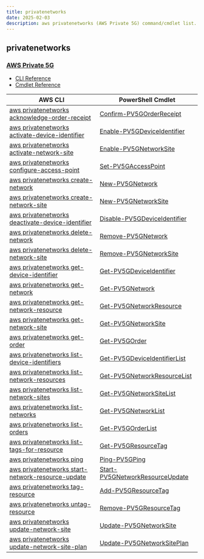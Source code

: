 ```yaml
---
title: privatenetworks
date: 2025-02-03
description: aws privatenetworks (AWS Private 5G) command/cmdlet list.
---
```


## privatenetworks

### [AWS Private 5G](https://aws.amazon.com/private5g/)

* [CLI Reference](https://awscli.amazonaws.com/v2/documentation/api/latest/reference/privatenetworks/index.html)
* [Cmdlet Reference](https://docs.aws.amazon.com/powershell/latest/reference/items/Private5G_cmdlets.html)

|AWS CLI|PowerShell Cmdlet|
|----|----|
|[aws privatenetworks acknowledge-order-receipt](https://awscli.amazonaws.com/v2/documentation/api/latest/reference/privatenetworks/acknowledge-order-receipt.html)|[Confirm-PV5GOrderReceipt](https://docs.aws.amazon.com/powershell/latest/reference/items/Confirm-PV5GOrderReceipt.html)|
|[aws privatenetworks activate-device-identifier](https://awscli.amazonaws.com/v2/documentation/api/latest/reference/privatenetworks/activate-device-identifier.html)|[Enable-PV5GDeviceIdentifier](https://docs.aws.amazon.com/powershell/latest/reference/items/Enable-PV5GDeviceIdentifier.html)|
|[aws privatenetworks activate-network-site](https://awscli.amazonaws.com/v2/documentation/api/latest/reference/privatenetworks/activate-network-site.html)|[Enable-PV5GNetworkSite](https://docs.aws.amazon.com/powershell/latest/reference/items/Enable-PV5GNetworkSite.html)|
|[aws privatenetworks configure-access-point](https://awscli.amazonaws.com/v2/documentation/api/latest/reference/privatenetworks/configure-access-point.html)|[Set-PV5GAccessPoint](https://docs.aws.amazon.com/powershell/latest/reference/items/Set-PV5GAccessPoint.html)|
|[aws privatenetworks create-network](https://awscli.amazonaws.com/v2/documentation/api/latest/reference/privatenetworks/create-network.html)|[New-PV5GNetwork](https://docs.aws.amazon.com/powershell/latest/reference/items/New-PV5GNetwork.html)|
|[aws privatenetworks create-network-site](https://awscli.amazonaws.com/v2/documentation/api/latest/reference/privatenetworks/create-network-site.html)|[New-PV5GNetworkSite](https://docs.aws.amazon.com/powershell/latest/reference/items/New-PV5GNetworkSite.html)|
|[aws privatenetworks deactivate-device-identifier](https://awscli.amazonaws.com/v2/documentation/api/latest/reference/privatenetworks/deactivate-device-identifier.html)|[Disable-PV5GDeviceIdentifier](https://docs.aws.amazon.com/powershell/latest/reference/items/Disable-PV5GDeviceIdentifier.html)|
|[aws privatenetworks delete-network](https://awscli.amazonaws.com/v2/documentation/api/latest/reference/privatenetworks/delete-network.html)|[Remove-PV5GNetwork](https://docs.aws.amazon.com/powershell/latest/reference/items/Remove-PV5GNetwork.html)|
|[aws privatenetworks delete-network-site](https://awscli.amazonaws.com/v2/documentation/api/latest/reference/privatenetworks/delete-network-site.html)|[Remove-PV5GNetworkSite](https://docs.aws.amazon.com/powershell/latest/reference/items/Remove-PV5GNetworkSite.html)|
|[aws privatenetworks get-device-identifier](https://awscli.amazonaws.com/v2/documentation/api/latest/reference/privatenetworks/get-device-identifier.html)|[Get-PV5GDeviceIdentifier](https://docs.aws.amazon.com/powershell/latest/reference/items/Get-PV5GDeviceIdentifier.html)|
|[aws privatenetworks get-network](https://awscli.amazonaws.com/v2/documentation/api/latest/reference/privatenetworks/get-network.html)|[Get-PV5GNetwork](https://docs.aws.amazon.com/powershell/latest/reference/items/Get-PV5GNetwork.html)|
|[aws privatenetworks get-network-resource](https://awscli.amazonaws.com/v2/documentation/api/latest/reference/privatenetworks/get-network-resource.html)|[Get-PV5GNetworkResource](https://docs.aws.amazon.com/powershell/latest/reference/items/Get-PV5GNetworkResource.html)|
|[aws privatenetworks get-network-site](https://awscli.amazonaws.com/v2/documentation/api/latest/reference/privatenetworks/get-network-site.html)|[Get-PV5GNetworkSite](https://docs.aws.amazon.com/powershell/latest/reference/items/Get-PV5GNetworkSite.html)|
|[aws privatenetworks get-order](https://awscli.amazonaws.com/v2/documentation/api/latest/reference/privatenetworks/get-order.html)|[Get-PV5GOrder](https://docs.aws.amazon.com/powershell/latest/reference/items/Get-PV5GOrder.html)|
|[aws privatenetworks list-device-identifiers](https://awscli.amazonaws.com/v2/documentation/api/latest/reference/privatenetworks/list-device-identifiers.html)|[Get-PV5GDeviceIdentifierList](https://docs.aws.amazon.com/powershell/latest/reference/items/Get-PV5GDeviceIdentifierList.html)|
|[aws privatenetworks list-network-resources](https://awscli.amazonaws.com/v2/documentation/api/latest/reference/privatenetworks/list-network-resources.html)|[Get-PV5GNetworkResourceList](https://docs.aws.amazon.com/powershell/latest/reference/items/Get-PV5GNetworkResourceList.html)|
|[aws privatenetworks list-network-sites](https://awscli.amazonaws.com/v2/documentation/api/latest/reference/privatenetworks/list-network-sites.html)|[Get-PV5GNetworkSiteList](https://docs.aws.amazon.com/powershell/latest/reference/items/Get-PV5GNetworkSiteList.html)|
|[aws privatenetworks list-networks](https://awscli.amazonaws.com/v2/documentation/api/latest/reference/privatenetworks/list-networks.html)|[Get-PV5GNetworkList](https://docs.aws.amazon.com/powershell/latest/reference/items/Get-PV5GNetworkList.html)|
|[aws privatenetworks list-orders](https://awscli.amazonaws.com/v2/documentation/api/latest/reference/privatenetworks/list-orders.html)|[Get-PV5GOrderList](https://docs.aws.amazon.com/powershell/latest/reference/items/Get-PV5GOrderList.html)|
|[aws privatenetworks list-tags-for-resource](https://awscli.amazonaws.com/v2/documentation/api/latest/reference/privatenetworks/list-tags-for-resource.html)|[Get-PV5GResourceTag](https://docs.aws.amazon.com/powershell/latest/reference/items/Get-PV5GResourceTag.html)|
|[aws privatenetworks ping](https://awscli.amazonaws.com/v2/documentation/api/latest/reference/privatenetworks/ping.html)|[Ping-PV5GPing](https://docs.aws.amazon.com/powershell/latest/reference/items/Ping-PV5GPing.html)|
|[aws privatenetworks start-network-resource-update](https://awscli.amazonaws.com/v2/documentation/api/latest/reference/privatenetworks/start-network-resource-update.html)|[Start-PV5GNetworkResourceUpdate](https://docs.aws.amazon.com/powershell/latest/reference/items/Start-PV5GNetworkResourceUpdate.html)|
|[aws privatenetworks tag-resource](https://awscli.amazonaws.com/v2/documentation/api/latest/reference/privatenetworks/tag-resource.html)|[Add-PV5GResourceTag](https://docs.aws.amazon.com/powershell/latest/reference/items/Add-PV5GResourceTag.html)|
|[aws privatenetworks untag-resource](https://awscli.amazonaws.com/v2/documentation/api/latest/reference/privatenetworks/untag-resource.html)|[Remove-PV5GResourceTag](https://docs.aws.amazon.com/powershell/latest/reference/items/Remove-PV5GResourceTag.html)|
|[aws privatenetworks update-network-site](https://awscli.amazonaws.com/v2/documentation/api/latest/reference/privatenetworks/update-network-site.html)|[Update-PV5GNetworkSite](https://docs.aws.amazon.com/powershell/latest/reference/items/Update-PV5GNetworkSite.html)|
|[aws privatenetworks update-network-site-plan](https://awscli.amazonaws.com/v2/documentation/api/latest/reference/privatenetworks/update-network-site-plan.html)|[Update-PV5GNetworkSitePlan](https://docs.aws.amazon.com/powershell/latest/reference/items/Update-PV5GNetworkSitePlan.html)|

